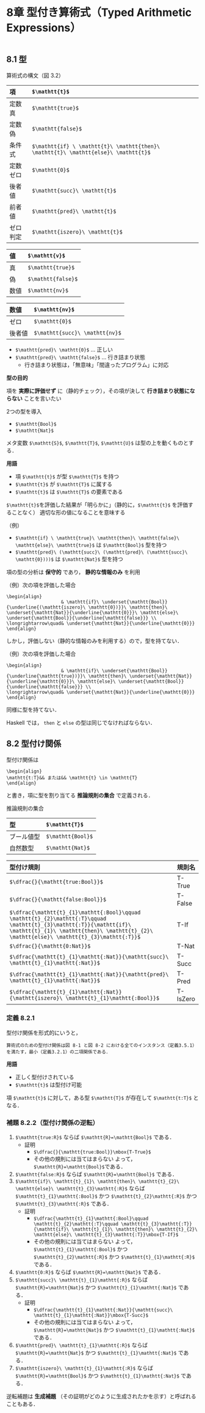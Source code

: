 # 8章 型付き算術式（Typed Arithmetic Expressions）

```toc
```

## 8.1 型
算術式の構文（図 3.2）

|項      |`$\mathtt{t}$`                                                                    |
|:-------|:---------------------------------------------------------------------------------|
|定数真  |`$\mathtt{true}$`                                                                 |
|定数偽  |`$\mathtt{false}$`                                                                |
|条件式  |`$\mathtt{if} \ \mathtt{t}\ \mathtt{then}\ \mathtt{t}\ \mathtt{else}\ \mathtt{t}$`|
|定数ゼロ|`$\mathtt{0}$`                                                                    |
|後者値  |`$\mathtt{succ}\ \mathtt{t}$`                                                     |
|前者値  |`$\mathtt{pred}\ \mathtt{t}$`                                                     |
|ゼロ判定|`$\mathtt{iszero}\ \mathtt{t}$`                                                   |

|値  |`$\mathtt{v}$`    |
|:---|:-----------------|
|真  |`$\mathtt{true}$` |
|偽  |`$\mathtt{false}$`|
|数値|`$\mathtt{nv}$`   |

|数値  |`$\mathtt{nv}$`               |
|:-----|:-----------------------------|
|ゼロ  |`$\mathtt{0}$`                |
|後者値|`$\mathtt{succ}\ \mathtt{nv}$`|

- `$\mathtt{pred}\ \mathtt{0}$` … 正しい
- `$\mathtt{pred}\ \mathtt{false}$` … 行き詰まり状態
    - 行き詰まり状態は，「無意味」「間違ったプログラム」に対応

**型の目的**

項を **実際に評価せず** に（静的チェック），その項が決して **行き詰まり状態にならない** ことを言いたい

2つの型を導入
- `$\mathtt{Bool}$`
- `$\mathtt{Nat}$`

メタ変数 `$\mathtt{S}$`, `$\mathtt{T}$`, `$\mathtt{U}$` は型の上を動くものとする．

**用語**
- 項 `$\mathtt{t}$` が型 `$\mathtt{T}$` を持つ
- `$\mathtt{t}$` が `$\mathtt{T}$` に属する
- `$\mathtt{t}$` は `$\mathtt{T}$` の要素である

`$\mathtt{t}$`を評価した結果が「明らかに」（静的に，`$\mathtt{t}$` を評価することなく）
適切な形の値になることを意味する

（例）
- `$\mathtt{if} \ \mathtt{true}\ \mathtt{then}\ \mathtt{false}\ \mathtt{else}\ \mathtt{true}$` は `$\mathtt{Bool}$` 型を持つ
- `$\mathtt{pred}\ (\mathtt{succ}\ (\mathtt{pred}\ (\mathtt{succ}\ \mathtt{0})))$` は `$\mathtt{Nat}$` 型を持つ

項の型の分析は **保守的** であり， **静的な情報のみ** を利用

（例）次の項を評価した場合
```mathjaxBlock
\begin{align}
                    & \mathtt{if}\ \underset{\mathtt{Bool}}{\underline{(\mathtt{iszero}\ \mathtt{0})}}\ \mathtt{then}\ \underset{\mathtt{Nat}}{\underline{\mathtt{0}}}\ \mathtt{else}\ \underset{\mathtt{Bool}}{\underline{\mathtt{false}}} \\
\longrightarrow\quad& \underset{\mathtt{Nat}}{\underline{\mathtt{0}}}
\end{align}
```
しかし，評価しない（静的な情報のみを利用する）ので，型を持てない．

（例）次の項を評価した場合
```mathjaxBlock
\begin{align}
                    & \mathtt{if}\ \underset{\mathtt{Bool}}{\underline{\mathtt{true})}}\ \mathtt{then}\ \underset{\mathtt{Nat}}{\underline{\mathtt{0}}}\ \mathtt{else}\ \underset{\mathtt{Bool}}{\underline{\mathtt{false}}} \\
\longrightarrow\quad& \underset{\mathtt{Nat}}{\underline{\mathtt{0}}}
\end{align}
```
同様に型を持てない．

Haskell では， `then` と `else` の型は同じでなければならない．


## 8.2 型付け関係

型付け関係は
```mathjaxBlock
\begin{align}
\mathtt{t:T}&& または&& \mathtt{t} \in \mathtt{T}
\end{align}
```

と書き，項に型を割り当てる **推論規則の集合** で定義される．

推論規則の集合

|型        |`$\mathtt{T}$`    |
|:---------|:-----------------|
|ブール値型|`$\mathtt{Bool}$` |
|自然数型  |`$\mathtt{Nat}$`  |

|型付け規則                                                                                                                                                                                                    |規則名  |
|:-------------------------------------------------------------------------------------------------------------------------------------------------------------------------------------------------------------|:-------|
|`$\dfrac{}{\mathtt{true:Bool}}$`                                                                                                                                                                              |T-True  |
|`$\dfrac{}{\mathtt{false:Bool}}$`                                                                                                                                                                             |T-False |
|`$\dfrac{\mathtt{t}_{1}\mathtt{:Bool}\qquad \mathtt{t}_{2}\mathtt{:T}\qquad \mathtt{t}_{3}\mathtt{:T}}{\mathtt{if}\ \mathtt{t}_{1}\ \mathtt{then}\ \mathtt{t}_{2}\ \mathtt{else}\ \mathtt{t}_{3}\mathtt{:T}}$`|T-If    |
|`$\dfrac{}{\mathtt{0:Nat}}$`                                                                                                                                                                                  |T-Nat   |
|`$\dfrac{\mathtt{t}_{1}\mathtt{:Nat}}{\mathtt{succ}\ \mathtt{t}_{1}\mathtt{:Nat}}$`                                                                                                                           |T-Succ  |
|`$\dfrac{\mathtt{t}_{1}\mathtt{:Nat}}{\mathtt{pred}\ \mathtt{t}_{1}\mathtt{:Nat}}$`                                                                                                                           |T-Pred  |
|`$\dfrac{\mathtt{t}_{1}\mathtt{:Nat}}{\mathtt{iszero}\ \mathtt{t}_{1}\mathtt{:Bool}}$`                                                                                                                        |T-IsZero|

### 定義 8.2.1
型付け関係を形式的にいうと，

    算術式のための型付け関係は図 8-1 と図 8-2 における全てのインスタンス（定義3.5.1）を満たす，最小（定義3.2.1）の二項関係である．

**用語**
- 正しく型付けされている
- `$\mathtt{t}$` は型付け可能

項 `$\mathtt{t}$` に対して，ある型 `$\mathtt{T}$` が存在して `$\mathtt{t:T}$` となる．

### 補題 8.2.2（型付け関係の逆転）
1. `$\mathtt{true:R}$` ならば `$\mathtt{R}=\mathtt{Bool}$` である．
    - 証明
        - `$\dfrac{}{\mathtt{true:Bool}}\mbox{T-True}$`
        - その他の規則には当てはまらない
      よって，`$\mathtt{R}=\mathtt{Bool}$`である．
2. `$\mathtt{false:R}$` ならば `$\mathtt{R}=\mathtt{Bool}$` である．
3. `$\mathtt{if}\ \mathtt{t}_{1}\ \mathtt{then}\ \mathtt{t}_{2}\ \mathtt{else}\ \mathtt{t}_{3}\mathtt{:R}$` ならば
   `$\mathtt{t}_{1}\mathtt{:Bool}$` かつ `$\mathtt{t}_{2}\mathtt{:R}$` かつ `$\mathtt{t}_{3}\mathtt{:R}$` である．
    - 証明
        - `$\dfrac{\mathtt{t}_{1}\mathtt{:Bool}\qquad \mathtt{t}_{2}\mathtt{:T}\qquad \mathtt{t}_{3}\mathtt{:T}}{\mathtt{if}\ \mathtt{t}_{1}\ \mathtt{then}\ \mathtt{t}_{2}\ \mathtt{else}\ \mathtt{t}_{3}\mathtt{:T}}\mbox{T-If}$`
        - その他の規則には当てはまらない
      よって， `$\mathtt{t}_{1}\mathtt{:Bool}$` かつ `$\mathtt{t}_{2}\mathtt{:R}$` かつ `$\mathtt{t}_{1}\mathtt{:R}$` である．
4. `$\mathtt{0:R}$` ならば `$\mathtt{R}=\mathtt{Nat}$` である．
5. `$\mathtt{succ}\ \mathtt{t}_{1}\mathtt{:R}$` ならば `$\mathtt{R}=\mathtt{Nat}$` かつ `$\mathtt{t}_{1}\mathtt{:Nat}$` である．
    - 証明
        - `$\dfrac{\mathtt{t}_{1}\mathtt{:Nat}}{\mathtt{succ}\ \mathtt{t}_{1}\mathtt{:Nat}}\mbox{T-Succ}$`
        - その他の規則には当てはまらない
      よって， `$\mathtt{R}=\mathtt{Nat}$` かつ `$\mathtt{t}_{1}\mathtt{:Nat}$` である．
6. `$\mathtt{pred}\ \mathtt{t}_{1}\mathtt{:R}$` ならば `$\mathtt{R}=\mathtt{Nat}$` かつ `$\mathtt{t}_{1}\mathtt{:Nat}$` である．
7. `$\mathtt{iszero}\ \mathtt{t}_{1}\mathtt{:R}$` ならば `$\mathtt{R}=\mathtt{Bool}$` かつ `$\mathtt{t}_{1}\mathtt{:Nat}$` である．

逆転補題は **生成補題** （その証明がどのように生成されたかを示す）と呼ばれることもある．
